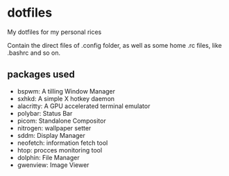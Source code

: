 # dotfiles
My dotfiles for my personal rices

Contain the direct files of .config folder, as well as some home .rc files, like .bashrc and so on.

## packages used

* bspwm: A tilling Window Manager
* sxhkd: A simple X hotkey daemon
* alacritty: A GPU accelerated terminal emulator
* polybar: Status Bar
* picom: Standalone Compositor
* nitrogen: wallpaper setter
* sddm: Display Manager
* neofetch: information fetch tool
* htop: procces monitoring tool
* dolphin: File Manager
* gwenview: Image Viewer


